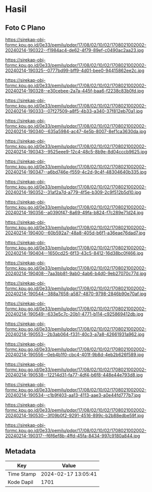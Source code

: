 # Hasil

## Foto C Plano

https://sirekap-obj-formc.kpu.go.id/0e33/pemilu/pdpr/17/08/02/10/02/1708021002002-20240214-190322--f1984ac4-de62-4f79-89ef-c0490ac2aa23.jpg

https://sirekap-obj-formc.kpu.go.id/0e33/pemilu/pdpr/17/08/02/10/02/1708021002002-20240214-190325--0777bd99-bff9-4d01-bee0-94415862ee2c.jpg

https://sirekap-obj-formc.kpu.go.id/0e33/pemilu/pdpr/17/08/02/10/02/1708021002002-20240214-190328--e30cebee-2a7a-445f-baa6-f2238c83b0fd.jpg

https://sirekap-obj-formc.kpu.go.id/0e33/pemilu/pdpr/17/08/02/10/02/1708021002002-20240214-190333--07f27509-a8f5-4b33-a340-37f812eb70a1.jpg

https://sirekap-obj-formc.kpu.go.id/0e33/pemilu/pdpr/17/08/02/10/02/1708021002002-20240214-190340--635a5984-ac47-4e5b-8007-8ef1ca3630da.jpg

https://sirekap-obj-formc.kpu.go.id/0e33/pemilu/pdpr/17/08/02/10/02/1708021002002-20240214-190343--9525eee9-12c4-48c5-8b9e-8d04cccb9625.jpg

https://sirekap-obj-formc.kpu.go.id/0e33/pemilu/pdpr/17/08/02/10/02/1708021002002-20240214-190347--a6bd746e-f559-4c2d-9c4f-48304640b335.jpg

https://sirekap-obj-formc.kpu.go.id/0e33/pemilu/pdpr/17/08/02/10/02/1708021002002-20240214-190352--31af2a7d-a779-4f5e-b309-2c9f512b5d10.jpg

https://sirekap-obj-formc.kpu.go.id/0e33/pemilu/pdpr/17/08/02/10/02/1708021002002-20240214-190356--a0390f47-8a69-49fa-b824-f7c289e71d24.jpg

https://sirekap-obj-formc.kpu.go.id/0e33/pemilu/pdpr/17/08/02/10/02/1708021002002-20240214-190400--60b592a7-48a8-405d-b6f1-a36eae76dad7.jpg

https://sirekap-obj-formc.kpu.go.id/0e33/pemilu/pdpr/17/08/02/10/02/1708021002002-20240214-190404--1650cd25-6f13-43c5-8412-16d38bc0f466.jpg

https://sirekap-obj-formc.kpu.go.id/0e33/pemilu/pdpr/17/08/02/10/02/1708021002002-20240214-190408--7aa3bb81-9ab0-4ab6-b4d0-9eb27070c77d.jpg

https://sirekap-obj-formc.kpu.go.id/0e33/pemilu/pdpr/17/08/02/10/02/1708021002002-20240214-190544--388a7658-a587-4870-9798-2846b90e70af.jpg

https://sirekap-obj-formc.kpu.go.id/0e33/pemilu/pdpr/17/08/02/10/02/1708021002002-20240214-190549--633e5c7c-20b1-4771-b114-c925869412db.jpg

https://sirekap-obj-formc.kpu.go.id/0e33/pemilu/pdpr/17/08/02/10/02/1708021002002-20240214-190553--2b3ab064-f331-40c3-a7a8-42661931a962.jpg

https://sirekap-obj-formc.kpu.go.id/0e33/pemilu/pdpr/17/08/02/10/02/1708021002002-20240214-190556--0eb4b1f0-cbc4-401f-9b8d-4eb2b626f589.jpg

https://sirekap-obj-formc.kpu.go.id/0e33/pemilu/pdpr/17/08/02/10/02/1708021002002-20240214-190538--12214d31-fa77-4df4-b6f8-448e44e793d8.jpg

https://sirekap-obj-formc.kpu.go.id/0e33/pemilu/pdpr/17/08/02/10/02/1708021002002-20240214-190534--c1b9f403-aa13-4113-aae3-a0e44fd777b7.jpg

https://sirekap-obj-formc.kpu.go.id/0e33/pemilu/pdpr/17/08/02/10/02/1708021002002-20240214-190530--3f09b0f2-9291-4516-899c-b2b88edbe59f.jpg

https://sirekap-obj-formc.kpu.go.id/0e33/pemilu/pdpr/17/08/02/10/02/1708021002002-20240214-190317--f6f6ef8b-4ffd-45fa-8434-997c9180a844.jpg


## Metadata

| Key        | Value               |
| ---------- | ------------------- |
| Time Stamp | 2024-02-17 13:05:41 |
| Kode Dapil | 1701                |



